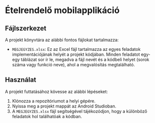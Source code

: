 # Ételrendelő mobilapplikáció

## Fájlszerkezet

A projekt könyvtára az alábbi fontos fájlokat tartalmazza:

- `MEGJEGYZES.xlsx`: Ez az Excel fájl tartalmazza az egyes feladatok implementációjának helyét a projekt kódjában. Minden feladatot egy-egy táblázat sor ír le, megadva a fájl nevét és a kódbeli helyet (sorok száma vagy funkció neve), ahol a megvalósítás megtalálható.

## Használat

A projekt futtatásához kövesse az alábbi lépéseket:

1. Klónozza a repozitóriumot a helyi gépére.
2. Nyissa meg a projekt mappát az Android Studioban.
3. A `MEGJEGYZES.xlsx` fájl segítségével tájékozódjon, hogy a különböző feladatok hol találhatóak a kódban.

